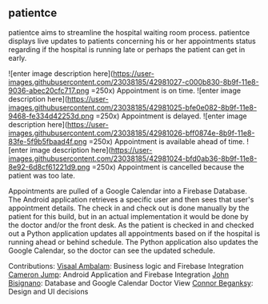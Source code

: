 

## patientce
patientce aims to streamline the hospital waiting room process.  patientce displays live updates to patients concerning his or her appointments status regarding if the hospital is running late or perhaps the patient can get in early.

![enter image description here](https://user-images.githubusercontent.com/23038185/42981027-c000b830-8b9f-11e8-9036-abec20cfc717.png =250x)
Appointment is on time.
![enter image description here](https://user-images.githubusercontent.com/23038185/42981025-bfe0e082-8b9f-11e8-9468-fe334d42253d.png =250x)
Appointment is delayed.
![enter image description here](https://user-images.githubusercontent.com/23038185/42981026-bff0874e-8b9f-11e8-83fe-5f9b5fbaad4f.png =250x)
Appointment is available ahead of time.
![enter image description here](https://user-images.githubusercontent.com/23038185/42981024-bfd0ab36-8b9f-11e8-8e92-6d8cf61221d9.png =250x)
Appointment is cancelled because the patient was too late.

Appointments are pulled of a Google Calendar into a Firebase Database. The Android application retrieves a specific user and then sees that user's appointment details. The check in and check out is done manually by the patient for this build, but in an actual implementation it would be done by the doctor and/or the front desk. As the patient is checked in and checked out a Python application updates all appointments based on if the hospital is running ahead or behind schedule. The Python application also updates the Google Calendar, so the doctor can see the updated schedule.

Contributions:
[Visaal Ambalam](https://github.com/visaals/): Business logic and Firebase Integration
[Cameron Jump](https://github.com/cameronjump/): Android Application and Firebase Integration
[John Bisignano](https://github.com/johnbisognano): Database and Google Calendar Doctor View
[Connor Beganksy](https://github.com/ConnorBegansky): Design and UI decisions 


